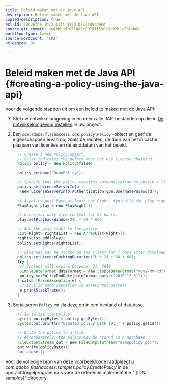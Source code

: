 ```yaml
---
title: Beleid maken met de Java API
description: Beleid maken met de Java API
copied-description: true
exl-id: 60e26fd6-1b72-413c-a35b-b317389cd9ed
source-git-commit: be43bbbd1051886c8979ff590a3197b2a7249b6a
workflow-type: tm+mt
source-wordcount: '103'
ht-degree: 0%

---
```


# Beleid maken met de Java API {#creating-a-policy-using-the-java-api}

Voer de volgende stappen uit om een beleid te maken met de Java API:

1. Stel uw ontwikkelomgeving in en neem alle JAR-bestanden op die in [De ontwikkelomgeving instellen](../../aaxs-protecting-content/content-setting-up-the-sdk/content-setting-up-the-dev-env.md) in uw project.
1. Een `com.adobe.flashaccess.sdk.policy.Policy` -object en geef de eigenschappen ervan op, zoals de rechten, de duur van het in cache plaatsen van licenties en de einddatum van het beleid.

   ```java
     // Create a new Policy object.  
     // False indicates the policy does not use license chaining.  
     Policy policy = new Policy(false);  
   
     policy.setName("DemoPolicy");  
   
     // Specify that the policy requires authentication to obtain a license.  
     policy.setLicenseServerInfo  
      (new LicenseServerInfo(AuthenticationType.UsernamePassword));  
   
     // A policy must have at least one Right, typically the play right  
     PlayRight play = new PlayRight();  
   
     // Users may only view content for 24 hours.  
     play.setPlaybackWindow(24L * 60 * 60);  
   
     // Add the play right to the policy.  
     List<Right> rightsList = new ArrayList<Right>();  
     rightsList.add(play);  
     policy.setRights(rightsList);  
   
     // Licenses may be stored on the client for 7 days after downloading  
     policy.setLicenseCachingDuration(7L * 24 * 60 * 60);  
     try {  
      // Content will expire December 31, 2010  
      SimpleDateFormat dateFormat = new SimpleDateFormat("yyyy-MM-dd");  
      policy.setPolicyEndDate(dateFormat.parse("2010-12-31"));  
     } catch (ParseException e) {  
      // Invalid date specified in dateFormat.parse()  
      e.printStackTrace();  
     }
   ```

1. Serialiseren `Policy` en sla deze op in een bestand of database.

   ```java
     // Serialize the policy  
     byte[] policyBytes = policy.getBytes();  
     System.out.println("Created policy with ID: " + policy.getId());  
   
     // Write the policy to a file.   
     // Alternatively, the policy may be stored in a database.  
     FileOutputStream out = new FileOutputStream("demopolicy.pol");  
     out.write(policyBytes);  
     out.close();
   ```

Voor de volledige bron van deze voorbeeldcode raadpleegt u *com.adobe.flashaccess.samples.policy.CreatePolicy* in de opdrachtregelprogramma&#39;s voor de referentieimplementatie &quot; [!DNL samples]&quot; directory.
